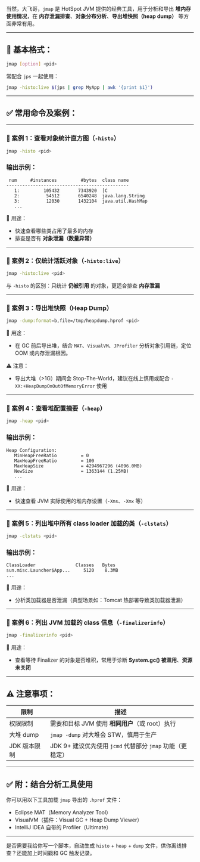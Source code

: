 当然，大飞哥，`jmap` 是 HotSpot JVM 提供的经典工具，用于分析和导出 **堆内存使用情况**，在 **内存泄漏排查**、**对象分布分析**、**导出堆快照（heap dump）** 等方面非常有用。

---

## 🔧 基本格式：

```bash
jmap [option] <pid>
```

常配合 `jps` 一起使用：

```bash
jmap -histo:live $(jps | grep MyApp | awk '{print $1}')
```

---

## ✅ 常用命令及案例：

---

### 📌 案例 1：查看对象统计直方图（`-histo`）

```bash
jmap -histo <pid>
```

### 输出示例：

```
 num     #instances         #bytes  class name
----------------------------------------------
   1:         105432       7343920  [C
   2:          54512       6540248  java.lang.String
   3:          12030       1432104  java.util.HashMap
   ...
```

🧠 用途：

* 快速查看哪些类占用了最多的内存
* 排查是否有 **对象泄漏（数量异常）**

---

### 📌 案例 2：仅统计活跃对象（`-histo:live`）

```bash
jmap -histo:live <pid>
```

与 `-histo` 的区别：只统计 **仍被引用** 的对象，更适合排查 **内存泄漏**

---

### 📌 案例 3：导出堆快照（Heap Dump）

```bash
jmap -dump:format=b,file=/tmp/heapdump.hprof <pid>
```

🧠 用途：

* 在 GC 前后导出堆，结合 `MAT`、`VisualVM`、`JProfiler` 分析对象引用链，定位 OOM 或内存泄漏根因。

⚠️ 注意：

* 导出大堆（>1G）期间会 Stop-The-World，建议在线上慎用或配合 `-XX:+HeapDumpOnOutOfMemoryError` 使用

---

### 📌 案例 4：查看堆配置摘要（`-heap`）

```bash
jmap -heap <pid>
```

### 输出示例：

```
Heap Configuration:
   MinHeapFreeRatio         = 0
   MaxHeapFreeRatio         = 100
   MaxHeapSize              = 4294967296 (4096.0MB)
   NewSize                  = 1363144 (1.25MB)
   ...
```

🧠 用途：

* 快速查看 JVM 实际使用的堆内存设置（`-Xms`、`-Xmx` 等）

---

### 📌 案例 5：列出堆中所有 class loader 加载的类（`-clstats`）

```bash
jmap -clstats <pid>
```

### 输出示例：

```
ClassLoader               Classes   Bytes
sun.misc.Launcher$App...     5120    8.3MB
...
```

🧠 用途：

* 分析类加载器是否泄漏（典型场景如：Tomcat 热部署导致类加载器泄漏）

---

### 📌 案例 6：列出 JVM 加载的 class 信息（`-finalizerinfo`）

```bash
jmap -finalizerinfo <pid>
```

🧠 用途：

* 查看等待 Finalizer 的对象是否堆积，常用于诊断 **System.gc() 被滥用**、**资源未关闭**

---

## ⚠️ 注意事项：

| 限制       | 描述                                       |
| -------- | ---------------------------------------- |
| 权限限制     | 需要和目标 JVM 使用 **相同用户**（或 root）执行          |
| 大堆 dump  | `jmap -dump` 对大堆会 STW，慎用于生产              |
| JDK 版本限制 | JDK 9+ 建议优先使用 `jcmd` 代替部分 `jmap` 功能（更稳定） |

---

## ✅ 附：结合分析工具使用

你可以用以下工具加载 `jmap` 导出的 `.hprof` 文件：

* Eclipse MAT（Memory Analyzer Tool）
* VisualVM（插件：Visual GC + Heap Dump Viewer）
* IntelliJ IDEA 自带的 Profiler（Ultimate）

---

是否需要我给你写一个脚本，自动生成 `histo` + `heap` + `dump` 文件，供你离线排查？还能加上时间戳和 GC 触发记录。
